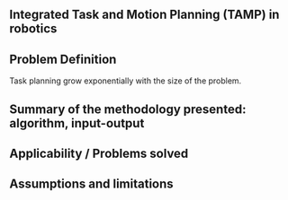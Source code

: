 ## Integrated Task and Motion Planning (TAMP) in robotics

## Problem Definition
Task planning grow exponentially with the size of the problem. 

## Summary of the methodology presented: algorithm, input-output

## Applicability / Problems solved

## Assumptions and limitations
